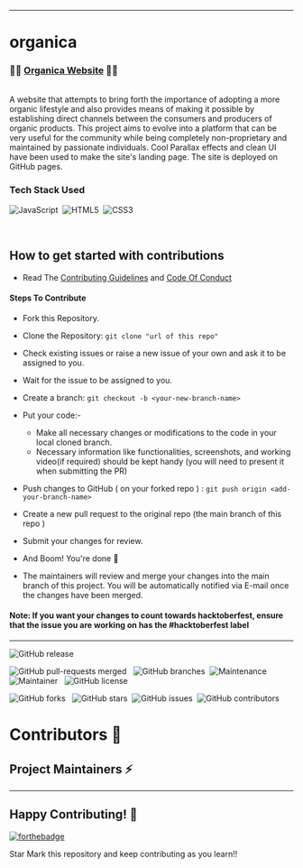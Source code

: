 <!-- ### This project is now open to contributions under hacktoberfest 2022, and your contributions are welcome.

#### To get started with contributing and the flow, check out 👉 **[below](https://github.com/kaustav202/RealTime-TwitterDataAnalysis#how-to-get-started-with-contributions)**. This repo follows all the standard measures and compliances to ensure a healthy environment for collaboration and community engagement. 

How you can contribute..

- [x] Check out the existing issues and help solve those or create new ones if needed.
- [x] Suggest better alternatives to current choices in design and UI.
- [x] Suggest new ways to improve functionality and actual application.
- [x] Help with low-code and no-code like documentation, the set-up and configuration, and walkthrough.
- [x] Add new awesome features of your own without breaking existing ones.

Finally, let's relish the spirit of open source and have fun while bringing quality changes. Happy Contributing 🎉🎉 !!

-->

---

# organica

### 🔗🔗  [Organica Website](https://kaustav202.github.io/organica/)   🍁🍂
<br/>
A website that attempts to bring forth the importance of adopting a more organic lifestyle and also provides means of making it possible by establishing direct channels between the consumers and producers of organic products. This project aims to evolve into a platform that can be very useful for the community while being completely non-proprietary and maintained by passionate individuals. Cool Parallax effects and clean UI have been used to make the site's landing page. The site is deployed on GitHub pages.


### Tech Stack Used 

 <img alt="JavaScript" src="https://img.shields.io/badge/javascript%20-%23323330.svg?&style=for-the-badge&logo=javascript&logoColor=%23F7DF1E"/> &nbsp;<img alt="HTML5" src="https://img.shields.io/badge/html5%20-%23E34F26.svg?&style=for-the-badge&logo=html5&logoColor=white"/>&nbsp; <img alt="CSS3" src="https://img.shields.io/badge/css3%20-%231572B6.svg?&style=for-the-badge&logo=css3&logoColor=white"/>
 
</br>



## How to get started with contributions

- Read The [Contributing Guidelines](./Contributions.md) and [Code Of Conduct](./Code_Of_Conduct.md)

#### Steps To Contribute

- Fork this Repository.
- Clone the Repository: `git clone "url of this repo"`
- Check existing issues or raise a new issue of your own and ask it to be assigned to you.
- Wait for the issue to be assigned to you.
- Create a branch: `git checkout -b <your-new-branch-name>`
- Put your code:-

  - Make all necessary changes or modifications to the code in your local cloned branch.
  - Necessary information like functionalities, screenshots, and working video(if required) should be kept handy (you will need to present it when submitting the PR)

- Push changes to GitHub ( on your forked repo ) : `git push origin <add-your-branch-name>`
- Create a new pull request to the original repo (the main branch of this repo )
- Submit your changes for review.
- And Boom! You're done 🥳
- The maintainers will review and merge your changes into the main branch of this project. You will be automatically notified via E-mail once the changes have been merged.

#### Note: If you want your changes to count towards hacktoberfest, ensure that the issue you are working on has the #hacktoberfest label

---

![GitHub release](https://img.shields.io/github/release/kaustav202/organica)</br>

![GitHub pull-requests merged](https://badgen.net/github/merged-prs/kaustav202/organica)&nbsp; &nbsp;![GitHub branches](https://badgen.net/github/branches/kaustav202/organica)&nbsp;&nbsp;![Maintenance](https://img.shields.io/badge/Maintained%3F-yes-green.svg) &nbsp; &nbsp; ![Maintainer](https://img.shields.io/badge/maintainer-Kaustav-blue)&nbsp; &nbsp;![GitHub license](https://badgen.net/github/license/kaustav202/organica)

![GitHub forks](https://badgen.net/github/forks/kaustav202/organica) &nbsp;&nbsp;![GitHub stars](https://badgen.net/github/stars/kaustav202/organica)&nbsp;&nbsp;![GitHub issues](https://img.shields.io/github/issues/kaustav202/organica)&nbsp;&nbsp;![GitHub contributors](https://img.shields.io/github/contributors/kaustav202/organica)


# Contributors 📑


<h2> Project Maintainers ⚡ </h2>
  <a href="https://github.com/kaustav202"></a>

---

## Happy Contributing! 🧡

[![forthebadge](https://forthebadge.com/images/badges/built-with-love.svg)](https://forthebadge.com)

Star Mark this repository and keep contributing as you learn!!
